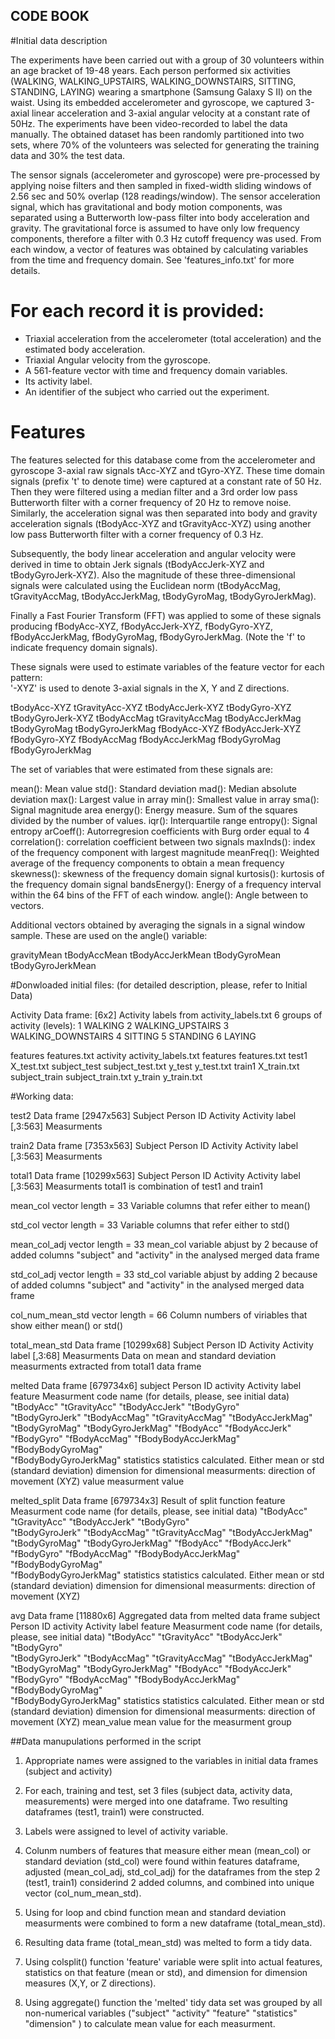 ## CODE BOOK

#Initial data description

The experiments have been carried out with a group of 30 volunteers within an age bracket of 19-48 years. Each person performed six activities (WALKING, WALKING_UPSTAIRS, WALKING_DOWNSTAIRS, SITTING, STANDING, LAYING) wearing a smartphone (Samsung Galaxy S II) on the waist. Using its embedded accelerometer and gyroscope, we captured 3-axial linear acceleration and 3-axial angular velocity at a constant rate of 50Hz. The experiments have been video-recorded to label the data manually. The obtained dataset has been randomly partitioned into two sets, where 70% of the volunteers was selected for generating the training data and 30% the test data. 

The sensor signals (accelerometer and gyroscope) were pre-processed by applying noise filters and then sampled in fixed-width sliding windows of 2.56 sec and 50% overlap (128 readings/window). The sensor acceleration signal, which has gravitational and body motion components, was separated using a Butterworth low-pass filter into body acceleration and gravity. The gravitational force is assumed to have only low frequency components, therefore a filter with 0.3 Hz cutoff frequency was used. From each window, a vector of features was obtained by calculating variables from the time and frequency domain. See 'features_info.txt' for more details. 

For each record it is provided:
======================================

- Triaxial acceleration from the accelerometer (total acceleration) and the estimated body acceleration.
- Triaxial Angular velocity from the gyroscope. 
- A 561-feature vector with time and frequency domain variables. 
- Its activity label. 
- An identifier of the subject who carried out the experiment.

# Features
The features selected for this database come from the accelerometer and gyroscope 3-axial raw signals tAcc-XYZ and tGyro-XYZ. These time domain signals (prefix 't' to denote time) were captured at a constant rate of 50 Hz. Then they were filtered using a median filter and a 3rd order low pass Butterworth filter with a corner frequency of 20 Hz to remove noise. Similarly, the acceleration signal was then separated into body and gravity acceleration signals (tBodyAcc-XYZ and tGravityAcc-XYZ) using another low pass Butterworth filter with a corner frequency of 0.3 Hz. 

Subsequently, the body linear acceleration and angular velocity were derived in time to obtain Jerk signals (tBodyAccJerk-XYZ and tBodyGyroJerk-XYZ). Also the magnitude of these three-dimensional signals were calculated using the Euclidean norm (tBodyAccMag, tGravityAccMag, tBodyAccJerkMag, tBodyGyroMag, tBodyGyroJerkMag). 

Finally a Fast Fourier Transform (FFT) was applied to some of these signals producing fBodyAcc-XYZ, fBodyAccJerk-XYZ, fBodyGyro-XYZ, fBodyAccJerkMag, fBodyGyroMag, fBodyGyroJerkMag. (Note the 'f' to indicate frequency domain signals). 

These signals were used to estimate variables of the feature vector for each pattern:  
'-XYZ' is used to denote 3-axial signals in the X, Y and Z directions.

tBodyAcc-XYZ
tGravityAcc-XYZ
tBodyAccJerk-XYZ
tBodyGyro-XYZ
tBodyGyroJerk-XYZ
tBodyAccMag
tGravityAccMag
tBodyAccJerkMag
tBodyGyroMag
tBodyGyroJerkMag
fBodyAcc-XYZ
fBodyAccJerk-XYZ
fBodyGyro-XYZ
fBodyAccMag
fBodyAccJerkMag
fBodyGyroMag
fBodyGyroJerkMag

The set of variables that were estimated from these signals are: 

mean(): Mean value
std(): Standard deviation
mad(): Median absolute deviation 
max(): Largest value in array
min(): Smallest value in array
sma(): Signal magnitude area
energy(): Energy measure. Sum of the squares divided by the number of values. 
iqr(): Interquartile range 
entropy(): Signal entropy
arCoeff(): Autorregresion coefficients with Burg order equal to 4
correlation(): correlation coefficient between two signals
maxInds(): index of the frequency component with largest magnitude
meanFreq(): Weighted average of the frequency components to obtain a mean frequency
skewness(): skewness of the frequency domain signal 
kurtosis(): kurtosis of the frequency domain signal 
bandsEnergy(): Energy of a frequency interval within the 64 bins of the FFT of each window.
angle(): Angle between to vectors.

Additional vectors obtained by averaging the signals in a signal window sample. These are used on the angle() variable:

gravityMean
tBodyAccMean
tBodyAccJerkMean
tBodyGyroMean
tBodyGyroJerkMean

#Donwloaded initial files:
(for detailed description, please, refer to Initial Data)

Activity
Data frame: [6x2]
Activity labels from activity_labels.txt
6 groups of activity (levels):
1 WALKING
2 WALKING_UPSTAIRS
3 WALKING_DOWNSTAIRS
4 SITTING
5 STANDING
6 LAYING

features        features.txt
activity        activity_labels.txt
features        features.txt
test1           X_test.txt
subject_test    subject_test.txt
y_test          y_test.txt
train1          X_train.txt
subject_train   subject_train.txt
y_train         y_train.txt

#Working data:

test2
Data frame [2947x563]
Subject         Person ID
Activity        Activity label 
[,3:563]        Measurments

train2
Data frame [7353x563]
Subject         Person ID
Activity        Activity label 
[,3:563]        Measurments

total1
Data frame [10299x563]
Subject         Person ID
Activity        Activity label 
[,3:563]        Measurments
total1 is combination of test1 and train1

mean_col
vector
length = 33
Variable columns that refer either to mean() 

std_col
vector
length = 33
Variable columns that refer either to std() 

mean_col_adj
vector
length = 33
mean_col variable abjust by 2 because of added columns "subject" and "activity" in the analysed merged data frame

std_col_adj
vector
length = 33
std_col variable abjust by adding 2 because of added columns "subject" and "activity" in the analysed merged data frame

col_num_mean_std
vector
length = 66
Column numbers of viriables that show either mean() or std()

total_mean_std
Data frame [10299x68]
Subject         Person ID
Activity        Activity label 
[,3:68]        Measurments
Data on mean and standard deviation measurments extracted from total1 data frame

melted
Data frame [679734x6]
subject         Person ID
activity        Activity label 
feature         Measurment code name (for details, please, see initial data)
"tBodyAcc"             "tGravityAcc"          "tBodyAccJerk"         "tBodyGyro"           
"tBodyGyroJerk"        "tBodyAccMag"          "tGravityAccMag"       "tBodyAccJerkMag"     
"tBodyGyroMag"         "tBodyGyroJerkMag"     "fBodyAcc"             "fBodyAccJerk"        
"fBodyGyro"            "fBodyAccMag"          "fBodyBodyAccJerkMag"  "fBodyBodyGyroMag"    
"fBodyBodyGyroJerkMag"
statistics      statistics calculated. Either mean or std (standard deviation)
dimension       for dimensional measurments: direction of movement (XYZ)
value           measurment value

melted_split
Data frame [679734x3]
Result of split function
feature         Measurment code name (for details, please, see initial data)
"tBodyAcc"             "tGravityAcc"          "tBodyAccJerk"         "tBodyGyro"           
"tBodyGyroJerk"        "tBodyAccMag"          "tGravityAccMag"       "tBodyAccJerkMag"     
"tBodyGyroMag"         "tBodyGyroJerkMag"     "fBodyAcc"             "fBodyAccJerk"        
"fBodyGyro"            "fBodyAccMag"          "fBodyBodyAccJerkMag"  "fBodyBodyGyroMag"    
"fBodyBodyGyroJerkMag"
statistics      statistics calculated. Either mean or std (standard deviation)
dimension       for dimensional measurments: direction of movement (XYZ)

avg
Data frame [11880x6]
Aggregated data from melted data frame
subject         Person ID
activity        Activity label 
feature         Measurment code name (for details, please, see initial data)
"tBodyAcc"             "tGravityAcc"          "tBodyAccJerk"         "tBodyGyro"           
"tBodyGyroJerk"        "tBodyAccMag"          "tGravityAccMag"       "tBodyAccJerkMag"     
"tBodyGyroMag"         "tBodyGyroJerkMag"     "fBodyAcc"             "fBodyAccJerk"        
"fBodyGyro"            "fBodyAccMag"          "fBodyBodyAccJerkMag"  "fBodyBodyGyroMag"    
"fBodyBodyGyroJerkMag"
statistics      statistics calculated. Either mean or std (standard deviation)
dimension       for dimensional measurments: direction of movement (XYZ)
mean_value      mean value for the measurment group

##Data manupulations performed in the script

1. Appropriate names were assigned to the variables in initial data frames (subject and activity)

2. For each, training and test, set 3 files (subject data, activity data, measurements) were merged into one dataframe. Two resulting dataframes (test1, train1) were constructed.

3. Labels were assigned to level of activity variable.

4. Colunm numbers of features that measure either mean (mean_col) or standard deviation (std_col) were found within features dataframe, adjusted (mean_col_adj, std_col_adj) for the dataframes from the step 2 (test1, train1) considerind 2 added columns, and combined into unique vector (col_num_mean_std).

5. Using for loop and cbind function mean and standard deviation measurments were combined to form a new dataframe (total_mean_std).

6. Resulting data frame (total_mean_std) was melted to form a tidy data.

7. Using colsplit() function 'feature' variable were split into actual features, statistics on that feature (mean or std), and dimension for dimension measures (X,Y, or Z directions).

8. Using aggregate() function the 'melted' tidy data set was grouped by all non-numerical variables ("subject"    "activity"   "feature"    "statistics" "dimension" ) to calculate mean value for each measurment.